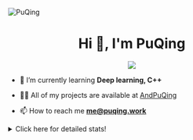 ![PuQing](https://user-images.githubusercontent.com/27223114/171565019-9a56fae6-b08b-421f-99db-7e830da42371.png)

<h1 align="center">Hi 👋, I'm PuQing</h1>

<p align="center">
  <img src="https://github-widgetbox.vercel.app/api/profile?username=AndPuQing&data=followers,repositories,stars,commits"/>
</p>

- 🌱 I’m currently learning **Deep learning, C++**

- 👨‍💻 All of my projects are available at [AndPuQing](https://github.com/AndPuQing)

- 📫 How to reach me **me@puqing.work**

<details>
<summary>Click here for detailed stats!</summary>

<!--START_SECTION:waka-->
**I'm a Night 🦉** 

```text
🌞 Morning    42 commits     ██░░░░░░░░░░░░░░░░░░░░░░░   11.17% 
🌆 Daytime    125 commits    ████████░░░░░░░░░░░░░░░░░   33.24% 
🌃 Evening    111 commits    ███████░░░░░░░░░░░░░░░░░░   29.52% 
🌙 Night      98 commits     ██████░░░░░░░░░░░░░░░░░░░   26.06%

```


📊 **This Week I Spent My Time On** 

```text
💬 Programming Languages: 
C++                      5 hrs 19 mins       █████████████████████░░░░   86.66% 
Python                   34 mins             ██░░░░░░░░░░░░░░░░░░░░░░░   9.25% 
C                        14 mins             █░░░░░░░░░░░░░░░░░░░░░░░░   3.9% 
Markdown                 0 secs              ░░░░░░░░░░░░░░░░░░░░░░░░░   0.13% 
JSON                     0 secs              ░░░░░░░░░░░░░░░░░░░░░░░░░   0.06%

🔥 Editors: 
VS Code                  6 hrs 8 mins        █████████████████████████   100.0%

💻 Operating System: 
Linux                    4 hrs 56 mins       ████████████████████░░░░░   80.29% 
Windows                  1 hr 6 mins         ████░░░░░░░░░░░░░░░░░░░░░   18.01% 
Mac                      6 mins              ░░░░░░░░░░░░░░░░░░░░░░░░░   1.7%

```


<!--END_SECTION:waka-->
</details>
